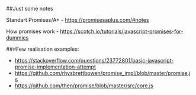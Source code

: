 ##Just some notes

Standart Promises/A+ - https://promisesaplus.com/#notes

How promises work - https://scotch.io/tutorials/javascript-promises-for-dummies

###Few realisation examples:

* https://stackoverflow.com/questions/23772801/basic-javascript-promise-implementation-attempt
* https://github.com/rhysbrettbowen/promise_impl/blob/master/promise.js
* https://github.com/then/promise/blob/master/src/core.js 